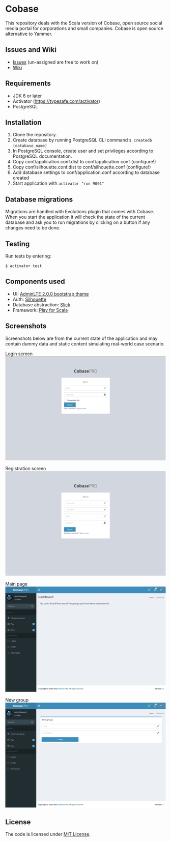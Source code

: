Cobase
======

This repository deals with the Scala version of Cobase, open source social media portal for corporations and small companies. Cobase is open source alternative to Yammer.

## Issues and Wiki

- [Issues](https://github.com/Cobase/cobase-pro/issues) (un-assigned are free to work on)
- [Wiki](https://github.com/Cobase/cobase-pro/wiki)

## Requirements

- JDK 6 or later
- Activator (https://typesafe.com/activator)
- PostgreSQL


## Installation

1. Clone the repository.
2. Create database by running PostgreSQL CLI command `$ createdb [database_name]`
3. In PostgreSQL console, create user and set privileges according to PostgreSQL documentation.
4. Copy conf/application.conf.dist to conf/application.conf (configure!)
5. Copy conf/silhouette.conf.dist to conf/silhouette.conf (configure!)
6. Add database settings to conf/application.conf according to database created
9. Start application with `activator "run 9001"`


## Database migrations

Migrations are handled with Evolutions plugin that comes with Cobase. When you start the application it will check the state of the current database and ask you to run migrations by clicking on a button if any changes need to be done.


## Testing

Run tests by entering:

    $ activator test


## Components used

- UI: [AdminLTE 2.0.0 bootstrap theme](http://almsaeedstudio.com)
- Auth: [Silhouette](https://github.com/mohiva/play-silhouette)
- Database abstraction: [Slick](http://slick.typesafe.com)
- Framework: [Play for Scala](https://www.playframework.com)


## Screenshots

Screenshots below are from the current state of the application and may contain dummy data and static content simulating real-world case scenario.

Login screen
![Sign in screen](public/samples/login.png "Sign in screen")

Registration screen
![Sign up screen](public/samples/register.png "Sign up screen")

Main page
![Main page](public/samples/main.png "Main page")

New group
![New group page](public/samples/new-group.png "New group page")


## License

The code is licensed under [MIT License](http://opensource.org/licenses/MIT).
